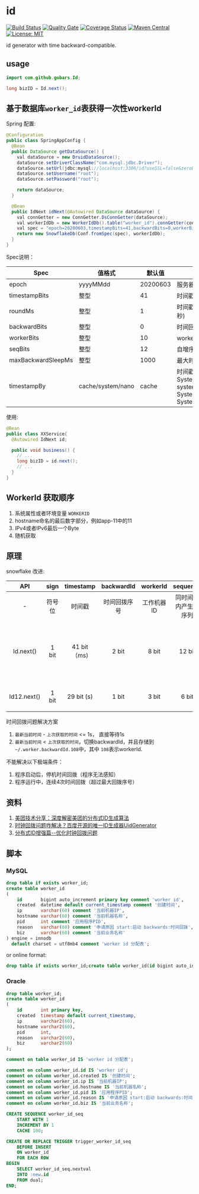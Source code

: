# id

[![Build Status](https://travis-ci.org/gobars/id.svg?branch=master)](https://travis-ci.org/gobars/id)
[![Quality Gate](https://sonarcloud.io/api/project_badges/measure?project=com.github.gobars%3Aid&metric=alert_status)](https://sonarcloud.io/dashboard/index/com.github.gobars%3Aid)
[![Coverage Status](https://coveralls.io/repos/github/gobars/id/badge.svg?branch=master)](https://coveralls.io/github/gobars/id?branch=master)
[![Maven Central](https://maven-badges.herokuapp.com/maven-central/com.github.gobars/id/badge.svg?style=flat-square)](https://maven-badges.herokuapp.com/maven-central/com.github.gobars/id/)
[![License: MIT](https://img.shields.io/badge/License-MIT-yellow.svg)](https://opensource.org/licenses/MIT)

id generator with time backward-compatible.

## usage

```java
import com.github.gobars.Id;

long bizID = Id.next();
```

## 基于数据库`worker_id`表获得一次性workerId

Spring 配置:

```java
@Configuration
public class SpringAppConfig {
  @Bean
  public DataSource getDataSource() {
    val dataSource = new DruidDataSource();
    dataSource.setDriverClassName("com.mysql.jdbc.Driver");
    dataSource.setUrl(jdbc:mysql://localhost:3306/id?useSSL=false&zeroDateTimeBehavior=convertToNull&useUnicode=yes&autoReconnect=true&characterEncoding=UTF-8&characterSetResults=UTF-8");
    dataSource.setUsername("root");
    dataSource.setPassword("root");

    return dataSource;
  }

  @Bean
  public IdNext idNext(@Autowired DataSource dataSource) {
    val connGetter = new ConnGetter.DsConnGetter(dataSource);
    val workerIdDb = new WorkerIdDb().table("worker_id").connGetter(connGetter).biz("default");
    val spec = "epoch=20200603,timestampBits=41,backwardBits=0,workerBits=10,seqBits=12,roundMs=1";
    return new SnowflakeDb(Conf.fromSpec(spec), workerIdDb);
  }
}
```

Spec说明：

Spec | 值格式 | 默认值 | 说明
---  | --- | --- | --- 
epoch| yyyyMMdd|20200603|服务器第一次上线时间点
timestampBits|整型|41| 时间戳占用比特位数
roundMs|整型|1|时间戳规整到的时间单位(毫秒)
backwardBits|整型|0|时间回拨序号占用比特位数
workerBits|整型|10|worker占用比特位数
seqBits|整型|12|自增序号占用比特位数
maxBackwardSleepMs|整型|1000| 最大时间回拨 
timestampBy|cache/system/nano|cache|时间戳计算算法 cache: SystemClock.now(), system: System.currentMillis(),nano: System.nanoTime()

使用:

```java
@Bean
public class XXService{
  @Autowired IdNext id;

  public void business() {
    // ...
    long bizID = id.next();
    // ...
  }
}
```

## WorkerId 获取顺序

1. 系统属性或者环境变量 `WORKERID`
1. hostname命名的最后数字部分，例如app-11中的11
1. IPv4或者IPv6最后一个Byte
1. 随机获取

## 原理

snowflake 改进:

API      |sign   | timestamp  |backwardId | workerId  | sequence       |max                 | limit    |years                        |remark
:---:    |:---:  | :---:      | :---:     | :---:     |  :---:         |:---:               |:---:     |:---:                        |:---
\-       |符号位  | 时间戳      |时间回拨序号 | 工作机器ID  |同时间戳内产生的序列|最大值               |限制       |使用年限                      | 备注
Id.next()|1 bit  | 41 bit（ms)| 2 bit     | 8 bit     | 12 bit          |2^63                |4096/ms   |2^41/1000/60/60/24/365.5≈69年| 标准snowflake中10位workerId抽出2位作为时间回拨序号
Id12.next()|1 bit  | 29 bit (s) | 1 bit    | 3 bit      | 6 bit          | 2^39=549,755,813,888|64/s      |2^29/60/60/24/365.5 ≈17年    | 产生最大12位长度数字的ID
    
时间回拨问题解决方案

1. `最新当前时间` - `上次获取的时间` <= 1s， 直接等待1s
1. `最新当前时间` < `上次获取的时间`，切换backwardId，并且存储到 `~/.worker.backwardId.108`中，其中 `108`表示workerId.

不能解决以下极端条件：

1. 程序启动后，停机时间回拨（程序无法感知）
1. 程序运行中，连续4次时间回拨（超过最大回拨序号）

## 资料

1. [美团技术分享：深度解密美团的分布式ID生成算法](https://zhuanlan.zhihu.com/p/83753710)
1. [时钟回拨问题咋解决？百度开源的唯一ID生成器UidGenerator](https://zhuanlan.zhihu.com/p/77737855)
1. [分布式ID增强篇--优化时钟回拨问题](https://www.jianshu.com/p/98c202f64652)

## 脚本

### MySQL

```sql
drop table if exists worker_id;
create table worker_id
(
    id       bigint auto_increment primary key comment 'worker id',
    created  datetime default current_timestamp comment '创建时间',
    ip       varchar(60) comment '当前机器IP',
    hostname varchar(60) comment '当前机器名称',
    pid      int comment '应用程序PID',
    reason   varchar(60) comment '申请原因 start:启动 backwards:时间回拨',
    biz      varchar(60) comment '当前业务名称'
) engine = innodb
  default charset = utf8mb4 comment 'worker id 分配表';
```

or online format:

```sql
drop table if exists worker_id;create table worker_id(id bigint auto_increment primary key, created datetime default current_timestamp,ip varchar(60),hostname varchar(60),pid int,reason varchar(60),biz varchar(60))engine = innodb default charset = utf8mb4;
```

### Oracle

```sql
drop table worker_id;
create table worker_id
(
    id       int primary key,
    created  timestamp default current_timestamp,
    ip       varchar2(60),
    hostname varchar2(60),
    pid      int,
    reason   varchar2(60),
    biz      varchar2(60)
);

comment on table worker_id IS 'worker id 分配表';

comment on column worker_id.id IS 'worker id';
comment on column worker_id.created IS '创建时间';
comment on column worker_id.ip IS '当前机器IP';
comment on column worker_id.hostname IS '当前机器名称';
comment on column worker_id.pid IS '应用程序PID';
comment on column worker_id.reason IS '申请原因 start:启动 backwards:时间回拨';
comment on column worker_id.biz IS '当前业务名称';

CREATE SEQUENCE worker_id_seq
    START WITH 1
    INCREMENT BY 1
    CACHE 100;

CREATE OR REPLACE TRIGGER trigger_worker_id_seq
    BEFORE INSERT
    ON worker_id
    FOR EACH ROW
BEGIN
    SELECT worker_id_seq.nextval
    INTO :new.id
    FROM dual;
END;

```
